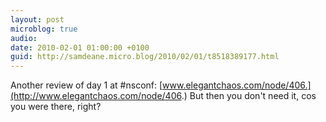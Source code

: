 ```yaml
---
layout: post
microblog: true
audio: 
date: 2010-02-01 01:00:00 +0100
guid: http://samdeane.micro.blog/2010/02/01/t8518389177.html
---
```

Another review of day 1 at #nsconf: [www.elegantchaos.com/node/406.](http://www.elegantchaos.com/node/406.) But then you don't need it, cos you were there, right?
